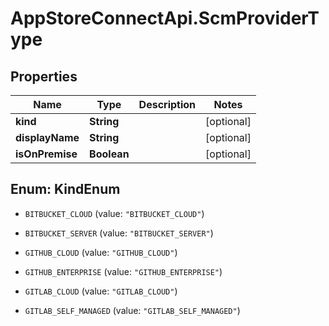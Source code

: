 # AppStoreConnectApi.ScmProviderType

## Properties

Name | Type | Description | Notes
------------ | ------------- | ------------- | -------------
**kind** | **String** |  | [optional] 
**displayName** | **String** |  | [optional] 
**isOnPremise** | **Boolean** |  | [optional] 



## Enum: KindEnum


* `BITBUCKET_CLOUD` (value: `"BITBUCKET_CLOUD"`)

* `BITBUCKET_SERVER` (value: `"BITBUCKET_SERVER"`)

* `GITHUB_CLOUD` (value: `"GITHUB_CLOUD"`)

* `GITHUB_ENTERPRISE` (value: `"GITHUB_ENTERPRISE"`)

* `GITLAB_CLOUD` (value: `"GITLAB_CLOUD"`)

* `GITLAB_SELF_MANAGED` (value: `"GITLAB_SELF_MANAGED"`)




